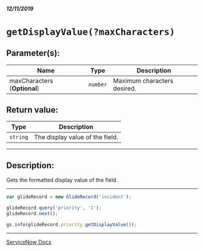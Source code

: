 ##### 12/11/2019
# `getDisplayValue(?maxCharacters)`

## Parameter(s):
| Name | Type | Description |
|---|---|---|
| maxCharacters (**Optional**) | `number` | Maximum characters desired. |

## Return value:
| Type | Description |
|---|---|
| `string` | The display value of the field. |

---

## Description:
Gets the formatted display value of the field.

---

```js
var glideRecord = new GlideRecord('incident');

glideRecord.query('priority', '1');
glideRecord.next();

gs.info(glideRecord.priority.getDisplayValue());
```

---

[ServiceNow Docs](https://developer.servicenow.com/app.do#!/api_doc?v=newyork&id=r_ScopedGlideElementGetDisplayValue_Number_maxCharacters)